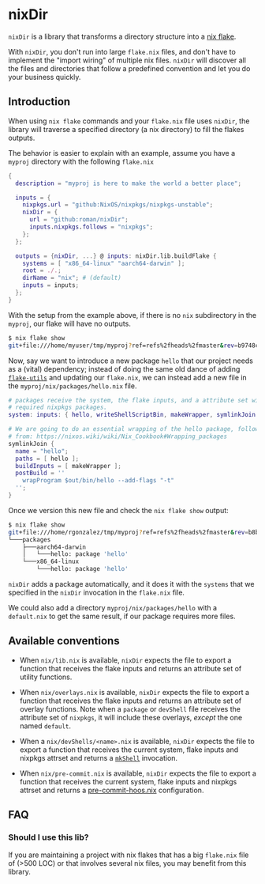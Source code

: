 # nixDir

`nixDir` is a library that transforms a directory structure into a [nix
flake](https://nixos.wiki/wiki/Flakes).

With `nixDir`, you don't run into large `flake.nix` files, and don't have to
implement the "import wiring" of multiple nix files. `nixDir` will discover all
the files and directories that follow a predefined convention and let you do
your business quickly.

## Introduction

When using `nix flake` commands and your `flake.nix` file uses `nixDir`, the
library will traverse a specified directory (a nix directory) to fill the flakes
outputs.

The behavior is easier to explain with an example, assume you have a `myproj`
directory with the following `flake.nix`

``` nix
{
  description = "myproj is here to make the world a better place";

  inputs = {
    nixpkgs.url = "github:NixOS/nixpkgs/nixpkgs-unstable";
    nixDir = {
      url = "github:roman/nixDir";
      inputs.nixpkgs.follows = "nixpkgs";
    };
  };

  outputs = {nixDir, ...} @ inputs: nixDir.lib.buildFlake {
    systems = [ "x86_64-linux" "aarch64-darwin" ];
    root = ./.;
    dirName = "nix"; # (default)
    inputs = inputs;
  };
}
```

With the setup from the example above, if there is no `nix` subdirectory in the
`myproj`, our flake will have no outputs.

```bash
$ nix flake show
git+file:///home/myuser/tmp/myproj?ref=refs%2fheads%2fmaster&rev=b9748c5fcb913af50bedaa8e75757b7120a6a0ba
```

Now, say we want to introduce a new package `hello` that our project needs as a
(vital) dependency; instead of doing the same old dance of adding
[`flake-utils`](https://github.com/numtide/flake-utils) and updating our
`flake.nix`, we can instead add a new file in the
`myproj/nix/packages/hello.nix` file.

``` nix
# packages receive the system, the flake inputs, and a attribute set with
# required nixpkgs packages.
system: inputs: { hello, writeShellScriptBin, makeWrapper, symlinkJoin }:

# We are going to do an essential wrapping of the hello package, following steps
# from: https://nixos.wiki/wiki/Nix_Cookbook#Wrapping_packages
symlinkJoin {
  name = "hello";
  paths = [ hello ];
  buildInputs = [ makeWrapper ];
  postBuild = ''
    wrapProgram $out/bin/hello --add-flags "-t"
  '';
}
```

Once we version this new file and check the `nix flake show` output: 

``` bash
$ nix flake show
git+file:///home/rgonzalez/tmp/myproj?ref=refs%2fheads%2fmaster&rev=b8b27cb3dda9fa5d1e2a5329cf26fce24fa05955
└───packages
    ├───aarch64-darwin
    │   └───hello: package 'hello'
    └───x86_64-linux
        └───hello: package 'hello'
```

`nixDir` adds a package automatically, and it does it with the `systems` that we
specified in the `nixDir` invocation in the `flake.nix` file.

We could also add a directory `myproj/nix/packages/hello` with a `default.nix`
to get the same result, if our package requires more files.

## Available conventions

* When `nix/lib.nix` is available, `nixDir` expects the file to export a
  function that receives the flake inputs and returns an attribute set of
  utility functions.

* When `nix/overlays.nix` is available, `nixDir` expects the file to export a
  function that receives the flake inputs and returns an attribute set of
  overlay functions. Note when a `package` or `devShell` file receives the
  attribute set of `nixpkgs`, it will include these overlays, _except_ the one
  named `default`.
  
* When a `nix/devShells/<name>.nix` is available, `nixDir` expects the file to
  export a function that receives the current system, flake inputs and nixpkgs
  attrset and returns a
  [`mkShell`](https://nixos.org/manual/nixpkgs/stable/#sec-pkgs-mkShell)
  invocation.
  
* When `nix/pre-commit.nix` is available, `nixDir` expects the file to export a
  function that receives the current system, flake inputs and nixpkgs attrset
  and returns a
  [pre-commit-hoos.nix](https://github.com/cachix/pre-commit-hooks.nix)
  configuration.

## FAQ

### Should I use this lib?

If you are maintaining a project with nix flakes that has a big `flake.nix` file
of (>500 LOC) or that involves several nix files, you may benefit from this
library.

